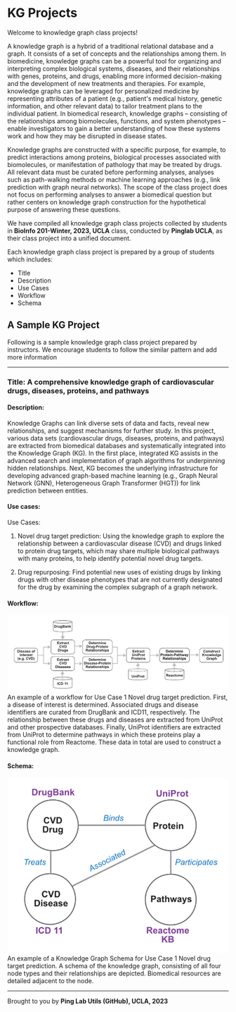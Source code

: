 
# KG Projects


Welcome to knowledge graph  class projects!

A knowledge graph is a hybrid of a traditional relational database and a graph. It consists of a set of concepts and the relationships among them. In biomedicine, knowledge graphs can be a powerful tool for organizing and interpreting complex biological systems, diseases, and their relationships with genes, proteins, and drugs, enabling more informed decision-making and the development of new treatments and therapies. For example, knowledge graphs can be leveraged for personalized medicine by representing attributes of a patient (e.g.,  patient's medical history, genetic information, and other relevant data) to tailor treatment plans to the individual patient. In biomedical research, knowledge graphs – consisting of the relationships among biomolecules, functions, and system phenotypes – enable investigators to gain a better understanding of how these systems work and how they may be disrupted in disease states.

Knowledge graphs are constructed with a specific purpose, for example, to predict interactions among proteins, biological processes associated with biomolecules, or manifestation of pathology that may be treated by drugs. All relevant data must be curated before performing analyses, analyses such as path-walking methods or machine learning approaches (e.g., link prediction with graph neural networks). The scope of the class project does not focus on performing analyses to answer a biomedical question but rather centers on knowledge graph construction for the hypothetical purpose of answering these questions. 

We have compiled all knowledge graph  class projects collected by students in **BioInfo 201-Winter, 2023, UCLA** class, conducted by **Pinglab UCLA**, as their class project into a unified document. 


Each knowledge graph  class project is prepared by a group of students which includes:

- Title
- Description
- Use Cases
- Workflow
- Schema

## A Sample KG Project

Following is a sample knowledge graph  class project prepared by instructors. We encourage students to follow the similar pattern and add more information 

-----------

### Title: A comprehensive knowledge graph of cardiovascular drugs, diseases, proteins, and pathways

#### Description: 

Knowledge Graphs can link diverse sets of data and facts, reveal new relationships, and suggest mechanisms for further study. In this project, various data sets (cardiovascular drugs, diseases, proteins, and pathways) are extracted from biomedical databases and systematically integrated into the Knowledge Graph (KG). In the first place, integrated KG assists in the advanced search and implementation of graph algorithms for underpinning hidden relationships. Next, KG becomes the underlying infrastructure for developing advanced graph-based machine learning (e.g., Graph Neural Network (GNN), Heterogeneous Graph Transformer (HGT)) for link prediction between entities.



#### Use cases:

Use Cases:
1.	Novel drug target prediction: Using the knowledge graph to explore the relationship between a cardiovascular disease (CVD) and drugs linked to protein drug targets, which may share multiple biological pathways with many proteins, to help identify potential novel drug targets.

2.	Drug repurposing: Find potential new uses of existing drugs by linking drugs with other disease phenotypes that are not currently designated for the drug by examining the complex subgraph of a graph network.



#### Workflow: 
![img](img/workflow1.png)
An example of a workflow for Use Case 1 Novel drug target prediction. First, a disease of interest is determined. Associated drugs and disease identifiers are curated from DrugBank and ICD11, respectively. The relationship between these drugs and diseases are extracted from UniProt and other prospective databases. Finally, UniProt identifiers are extracted from UniProt to determine pathways in which these proteins play a functional role from Reactome. These data in total are used to construct a knowledge graph.

#### Schema: 
![img](img/schema1.png)
An example of a Knowledge Graph Schema for Use Case 1 Novel drug target prediction. A schema of the knowledge graph, consisting of all four node types and their relationships are depicted. Biomedical resources are detailed adjacent to the node.



---------

Brought to you by **Ping Lab Utils (GitHub), UCLA, 2023**